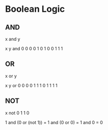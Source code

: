 # Boolean Logic

## AND

x and y

x y and
0 0  0
0 1  0
1 0  0
1 1  1

## OR

x or y

x y  or
0 0  0
0 1  1
1 0  1
1 1  1

## NOT

x not
0  1
1  0

1 and (0 or (not 1)) = 1 and (0 or 0) = 1 and 0 = 0

